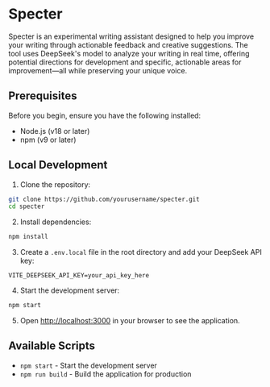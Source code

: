 # Specter

Specter is an experimental writing assistant designed to help you improve your writing through actionable feedback and creative suggestions. The tool uses DeepSeek's model to analyze your writing in real time, offering potential directions for development and specific, actionable areas for improvement—all while preserving your unique voice.

## Prerequisites

Before you begin, ensure you have the following installed:
- Node.js (v18 or later)
- npm (v9 or later)

## Local Development

1. Clone the repository:
```bash
git clone https://github.com/yourusername/specter.git
cd specter
```

2. Install dependencies:
```bash
npm install
```

3. Create a `.env.local` file in the root directory and add your DeepSeek API key:
```
VITE_DEEPSEEK_API_KEY=your_api_key_here
```

4. Start the development server:
```bash
npm start
```

5. Open [http://localhost:3000](http://localhost:3000) in your browser to see the application.

## Available Scripts

- `npm start` - Start the development server
- `npm run build` - Build the application for production
